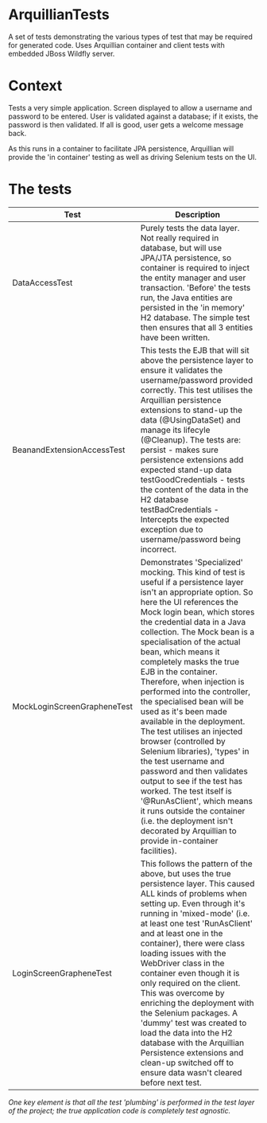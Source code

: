 # ArquillianTests
A set of tests demonstrating the various types of test that may be required for generated code. Uses Arquillian container and client tests with embedded JBoss Wildfly server.

# Context
Tests a very simple application. Screen displayed to allow a username and password to be entered. User is validated against a database; if it exists, the password is then validated. If all is good, user gets a welcome message back.

As this runs in a container to facilitate JPA persistence, Arquillian will provide the 'in container' testing as well as driving Selenium tests on the UI.

# The tests

| Test                         | Description                                                                                                                                                                                                                                                                                                                                                                                                                                                                                                                                                                                                                                                                                                                                                                                                                                   |
|------------------------------|-----------------------------------------------------------------------------------------------------------------------------------------------------------------------------------------------------------------------------------------------------------------------------------------------------------------------------------------------------------------------------------------------------------------------------------------------------------------------------------------------------------------------------------------------------------------------------------------------------------------------------------------------------------------------------------------------------------------------------------------------------------------------------------------------------------------------------------------------|
| DataAccessTest               | Purely tests the data layer.  Not really required in database, but will use JPA/JTA persistence, so container is required to inject the entity manager and user transaction. 'Before' the tests run, the Java entities are persisted in the 'in memory' H2 database. The simple test then ensures that all 3 entities have been written.                                                                                                                                                                                                                                                                                                                                                                                                                                                                                                      |
| BeanandExtensionAccessTest   | This tests the EJB that will sit above the persistence layer to ensure it validates the username/password provided correctly. This test utilises the Arquillian persistence extensions to stand-up the data (@UsingDataSet) and manage its lifecyle (@Cleanup). The tests are: persist - makes sure persistence extensions add expected stand-up data testGoodCredentials - tests the content of the data in the H2 database testBadCredentials - Intercepts the expected exception due to username/password being incorrect.                                                                                                                                                                                                                                                                                                                 |
| MockLoginScreenGrapheneTest  | Demonstrates 'Specialized' mocking. This kind of test is useful if a persistence layer isn't an appropriate option. So here the UI references the Mock login bean, which stores the credential data in a Java collection. The Mock bean is a specialisation of the actual bean, which means it completely masks the true EJB in the container. Therefore, when injection is performed into the controller, the specialised bean will be used as it's been made available in the deployment. The test utilises an injected browser (controlled by Selenium libraries), 'types' in the test username and password and then validates output to see if the test has worked. The test itself is '@RunAsClient', which means it runs outside the container (i.e. the deployment isn't decorated by Arquillian to provide in-container facilities). |
| LoginScreenGrapheneTest      | This follows the pattern of the above, but uses the true persistence layer. This caused ALL kinds of problems when setting up. Even through it's running in 'mixed-mode' (i.e. at least one test 'RunAsClient' and at least one in the container), there were class loading issues with the WebDriver class in the container even though it is only required on the client. This was overcome by enriching the deployment with the Selenium packages. A 'dummy' test was created to load the data into the H2 database with the Arquillian Persistence extensions and clean-up switched off to ensure data wasn't cleared before next test.                                                                                                                                                                                                   |

*One key element is that all the test 'plumbing' is performed in the test layer of the project; the true application code is completely test agnostic.*